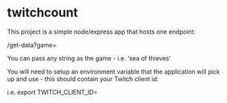# twitchcount

This project is a simple node/express app that hosts one endpoint:

/get-data?game=

You can pass any string as the game - i.e. 'sea of thieves'

You will need to setup an environment variable that the application will pick up and use - this should contain your Twitch client id:

i.e. export TWITCH_CLIENT_ID=<your client id>
